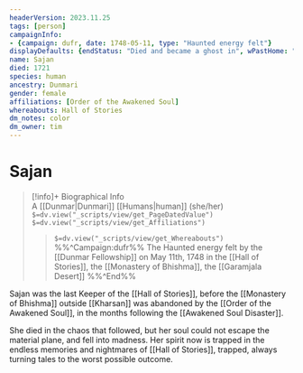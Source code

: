 ```yaml
---
headerVersion: 2023.11.25
tags: [person]
campaignInfo: 
- {campaign: dufr, date: 1748-05-11, type: "Haunted energy felt"}
displayDefaults: {endStatus: "Died and became a ghost in", wPastHome: "Haunts  <home:3rU>"}
name: Sajan
died: 1721
species: human
ancestry: Dunmari
gender: female
affiliations: [Order of the Awakened Soul]
whereabouts: Hall of Stories
dm_notes: color
dm_owner: tim
---
```

# Sajan
>[!info]+ Biographical Info  
> A [[Dunmar|Dunmari]] [[Humans|human]] (she/her)  
> `$=dv.view("_scripts/view/get_PageDatedValue")`  
> `$=dv.view("_scripts/view/get_Affiliations")`  
>> `$=dv.view("_scripts/view/get_Whereabouts")`  
>> %%^Campaign:dufr%% The Haunted energy felt by the [[Dunmar Fellowship]] on May 11th, 1748 in the [[Hall of Stories]], the [[Monastery of Bhishma]], the [[Garamjala Desert]] %%^End%%

Sajan was the last Keeper of the [[Hall of Stories]], before the [[Monastery of Bhishma]] outside [[Kharsan]] was abandoned by the [[Order of the Awakened Soul]], in the months following the [[Awakened Soul Disaster]]. 

She died in the chaos that followed, but her soul could not escape the material plane, and fell into madness. Her spirit now is trapped in the endless memories and nightmares of [[Hall of Stories]], trapped, always turning tales to the worst possible outcome. 
